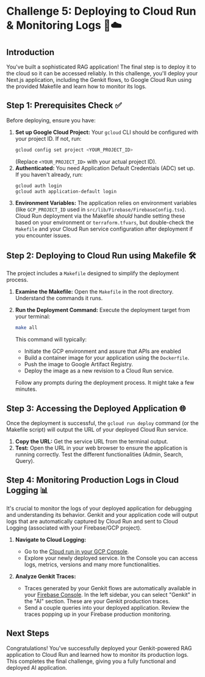 # Challenge 5: Deploying to Cloud Run & Monitoring Logs 🚀☁️

## Introduction

You've built a sophisticated RAG application! The final step is to deploy it to the cloud so it can be accessed reliably. In this challenge, you'll deploy your Next.js application, including the Genkit flows, to Google Cloud Run using the provided Makefile and learn how to monitor its logs.

## Step 1: Prerequisites Check ✅

Before deploying, ensure you have:

1.  **Set up Google Cloud Project:** Your `gcloud` CLI should be configured with your project ID. If not, run:
    ```bash
    gcloud config set project <YOUR_PROJECT_ID>
    ```
    (Replace `<YOUR_PROJECT_ID>` with your actual project ID).
2.  **Authenticated:** You need Application Default Credentials (ADC) set up. If you haven't already, run:
    ```bash
    gcloud auth login
    gcloud auth application-default login
    ```
3.  **Environment Variables:** The application relies on environment variables (like `GCP_PROJECT_ID` used in `src/lib/Firebase/FirebaseConfig.tsx`). Cloud Run deployment via the Makefile *should* handle setting these based on your environment or `terraform.tfvars`, but double-check the `Makefile` and your Cloud Run service configuration after deployment if you encounter issues.

## Step 2: Deploying to Cloud Run using Makefile 🛠️

The project includes a `Makefile` designed to simplify the deployment process.

1.  **Examine the Makefile:** Open the `Makefile` in the root directory. Understand the commands it runs.
2.  **Run the Deployment Command:** Execute the deployment target from your terminal:
    ```bash
    make all
    ```
    This command will typically:
    *   Initiate the GCP environment and assure that APIs are enabled
    *   Build a container image for your application using the `Dockerfile`.
    *   Push the image to Google Artifact Registry.
    *   Deploy the image as a new revision to a Cloud Run service.

    Follow any prompts during the deployment process. It might take a few minutes.

## Step 3: Accessing the Deployed Application 🌐

Once the deployment is successful, the `gcloud run deploy` command (or the Makefile script) will output the URL of your deployed Cloud Run service.

1.  **Copy the URL:** Get the service URL from the terminal output.
2.  **Test:** Open the URL in your web browser to ensure the application is running correctly. Test the different functionalities (Admin, Search, Query).

## Step 4: Monitoring Production Logs in Cloud Logging 📊

It's crucial to monitor the logs of your deployed application for debugging and understanding its behavior. Genkit and your application code will output logs that are automatically captured by Cloud Run and sent to Cloud Logging (associated with your Firebase/GCP project).

1.  **Navigate to Cloud Logging:**
    *   Go to the [Cloud run in your GCP Console](https://console.cloud.google.com/run).
    *   Explore your newly deployed service. In the Console you can access logs, metrics, versions and many more functionalities.

3.  **Analyze Genkit Traces:**
    *   Traces generated by your Genkit flows are automatically available in your [Firebase Console](https://console.firebase.google.com/). In the left sidebar, you can select "Genkit" in the "AI" section. These are your Genkit production traces.
    *   Send a couple queries into your deployed application. Review the traces popping up in your Firebase production monitoring.

## Next Steps

Congratulations! You've successfully deployed your Genkit-powered RAG application to Cloud Run and learned how to monitor its production logs. This completes the final challenge, giving you a fully functional and deployed AI application.
